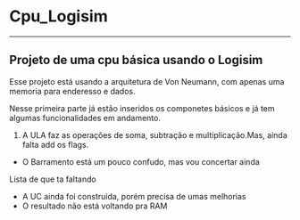# Cpu_Logisim
---
## Projeto de  uma cpu básica usando o Logisim

Esse projeto está usando a arquitetura de Von Neumann, com apenas uma memoria para enderesso e dados.


Nesse primeira parte já estão inseridos os componetes básicos e já tem algumas funcionalidades em andamento.
1. A ULA faz as operações de soma, subtração e multiplicação.Mas, ainda falta add os flags.

- O Barramento está um pouco confudo, mas vou concertar ainda 

Lista de que ta faltando
* A UC ainda foi construida, porém precisa de umas melhorias
* O resultado não está voltando pra RAM

